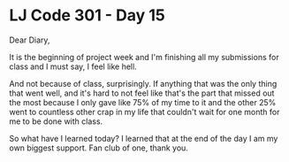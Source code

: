 # LJ Code 301 - Day 15

Dear Diary,

It is the beginning of project week and I'm finishing all my submissions for class and I must say, I feel like hell.

And not because of class, surprisingly. If anything that was the only thing that went well, and it's hard to not feel like that's the part that missed out the most because I only gave like 75% of my time to it and the other 25% went to countless other crap in my life that couldn't wait for one month for me to be done with class.

So what have I learned today? I learned that at the end of the day I am my own biggest support. Fan club of one, thank you.
